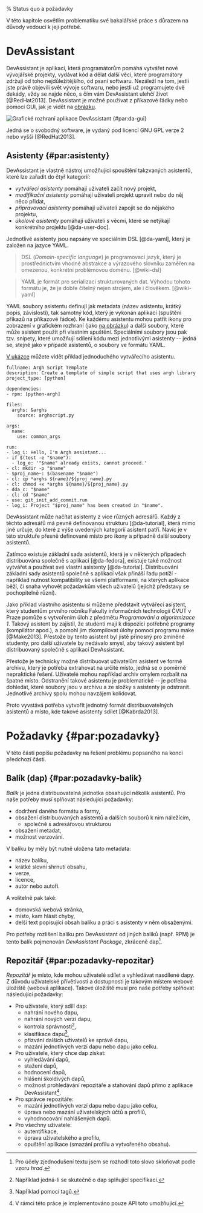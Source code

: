 % Status quo a požadavky

V této kapitole osvětlím problematiku své bakalářské práce s důrazem na důvody vedoucí k její potřebě.

DevAssistant
============

DevAssistant je aplikací, která programátorům pomáhá vytvářet nové vývojářské projekty, vydávat kód a dělat další věci, které programátory zdržují od toho nejdůležitějšího, od psaní softwaru. Nezáleží na tom, jestli jste právě objevili svět vývoje softwaru, nebo jestli už programujete dvě dekády, vždy se najde něco, s čím vám DevAssistant ulehčí život [@RedHat2013]. DevAssistant je možné používat z příkazové řádky nebo pomocí GUI, jak je vidět na [obrázku](#par:da-gui).

![Grafické rozhraní aplikace DevAssistant {#par:da-gui}](images/da-gui)

Jedná se o svobodný software, je vydaný pod licencí GNU GPL verze 2 nebo vyšší [@RedHat2013].

Asistenty  {#par:asistenty}
---------

DevAssistant je vlastně nástroj umožňující spouštění takzvaných asistentů, které lze zařadit do čtyř kategorií:

 * *vytvářecí asistenty* pomáhají uživateli začít nový projekt,
 * *modifikační asistenty* pomáhají uživateli projekt upravit nebo do něj něco přidat,
 * *připravovací asistenty* pomáhají uživateli zapojit se do nějakého projektu,
 * *úkolové asistenty* pomáhají uživateli s věcmi, které se netýkají konkrétního projektu [@da-user-doc].

Jednotlivé asistenty jsou napsány ve speciálním DSL [@da-yaml], který je založen na jazyce YAML.

> DSL (*Domain-specific language*) je programovací jazyk, který je prostřednictvím vhodné abstrakce a výrazového slovníku zaměřen na omezenou, konkrétní problémovou doménu. [@wiki-dsl]

> YAML je formát pro serializaci strukturovaných dat. Výhodou tohoto formátu je, že je dobře čitelný nejen strojem, ale i člověkem. [@wiki-yaml]

YAML soubory asistentu definují jak metadata (název asistentu, krátký popis, závislosti), tak samotný kód, který je vykonán aplikací (spuštění příkazů na příkazové řádce). Ke každému asistentu mohou patřit ikony pro zobrazení v grafickém rozhraní (jako  [na obrázku](#par:da-gui)) a další soubory, které může asistent použít při vlastním spuštění. Speciálními soubory jsou pak tzv. snipety, které umožňují sdílení kódu mezi jednotlivými asistenty -- jedná se, stejně jako v případě asistentů, o soubory ve formátu YAML.

[V ukázce](#par:assistant-example) můžete vidět příklad jednoduchého vytvářecího asistentu.

```{caption="Ukázka vlastního asistentu z dokumentace \autocite{da-tutorial} {#par:assistant-example}" .yaml}
fullname: Argh Script Template
description: Create a template of simple script that uses argh library
project_type: [python]

dependencies:
- rpm: [python-argh]

files:
  arghs: &arghs
    source: arghscript.py

args:
  name:
    use: common_args

run:
- log_i: Hello, I'm Argh assistant...
- if $(test -e "$name"):
  - log_e: '"$name" already exists, cannot proceed.'
- cl: mkdir -p "$name"
- $proj_name~: $(basename "$name")
- cl: cp *arghs ${name}/${proj_name}.py
- cl: chmod +x *arghs ${name}/${proj_name}.py
- dda_c: "$name"
- cl: cd "$name"
- use: git_init_add_commit.run
- log_i: Project "$proj_name" has been created in "$name".
```

DevAssistant může načítat asistenty z vice různých adresářů. Každý z těchto adresářů má pevně definovanou strukturu [@da-tutorial], která mimo jiné určuje, do které z výše uvedených kategorií asistent patří. Navíc je v této struktuře přesně definované místo pro ikony a případně další soubory asistentů.

Zatímco existuje základní sada asistentů, která je v některých případech distribuována společně s aplikací [@da-fedora], existuje také možnost vytvářet a používat své vlastní asistenty [@da-tutorial]. Distribuování základní sady asistentů společně s aplikací však přináší řadu potíží - například nutnost kompatibility se všemi platformami, na kterých aplikace běží, či snaha vyhovět požadavkům všech uživatelů (jejichž představy se pochopitelně různí).

Jako příklad vlastního asistentu si můžeme představit vytvářecí asistent, který studentům prvního ročníku Fakulty informačních technologií ČVUT v Praze pomůže s vytvořením úloh z předmětu *Programování a algoritmizace 1*. Takový asistent by zajistil, že studenti mají k dispozici potřebné programy (kompilátor apod.), a pomohl jim zkompilovat úlohy pomocí programu make [@Make2013]. Přestože by tento asistent byl jistě přínosný pro zmíněné studenty, pro další uživatele by nedávalo smysl, aby takový asistent byl distribuovaný společně s aplikací DevAssistant.

Přestože je technicky možné distribuovat uživatelům asistent ve formě archivu, který je potřeba extrahovat na určité místo, jedná se o poměrně nepraktické řešení. Uživatelé mohou například archiv omylem rozbalit na špatné místo. Odstranění takové asistentu je problematické -- je potřeba dohledat, které soubory jsou v archivu a ze složky s asistenty je odstranit. Jednotlivé archivy spolu mohou navzájem kolidovat.

Proto vyvstává potřeba vytvořit jednotný formát distribuovatelných asistentů a místo, kde takové asistenty sdílet [@Kabrda2013].

Požadavky {#par:pozadavky}
=========

V této části popíšu požadavky na řešení problému popsaného na konci předchozí části.

Balík (dap) {#par:pozadavky-balik}
-----------

*Balík* je jedna distribuovatelná jednotka obsahující několik asistentů. Pro naše potřeby musí splňovat následující požadavky:

 * dodržení daného formátu a formy,
 * obsažení distribuovaných asistentů a dalších souborů k nim náležícím,
     * společně s adresářovou strukturou
 * obsažení metadat,
 * možnost verzování.

V balíku by měly být nutně uložena tato metadata:

 * název balíku,
 * krátké slovní shrnutí obsahu,
 * verze,
 * licence,
 * autor nebo autoři.

A volitelně pak také:

 * domovská webová stránka,
 * místo, kam hlásit chyby,
 * delší text popisující obsah balíku a práci s asistenty v něm obsaženými.
 

Pro potřeby rozlišení balíku pro DevAssistant od jiných balíků (např. RPM) je tento balík pojmenován *DevAssistant Package*, zkráceně dap[^dap].

Repozitář {#par:pozadavky-repozitar}
---------

*Repozitář* je místo, kde mohou uživatelé sdílet a vyhledávat nasdílené dapy. Z důvodu uživatelské přívětivosti a dostupnosti je takovým místem webové úložiště (webová aplikace). Takové úložiště musí pro naše potřeby splňovat následující požadavky:

 * Pro uživatele, který sdílí dap:
     * nahrání nového dapu,
     * nahrání nových verzí dapu,
     * kontrola správnosti[^kontrola],
     * klasifikace dapu[^klasifikace],
     * přizvání dalších uživatelů ke správě dapu,
     * mazání jednotlivých verzí dapu nebo dapu jako celku.
 * Pro uživatele, který chce dap získat:
     * vyhledávání dapů,
     * stažení dapů,
     * hodnocení dapů,
     * hlášení školdivých dapů,
     * možnost prohledávání repozitáře a stahování dapů přímo z aplikace DevAssistant[^api].
 * Pro správce repozitáře:
     * mazání jednotlivých verzí dapu nebo dapu jako celku,
     * úprava nebo mazání uživatelských účtů a profilů,
     * vyhodnocování nahlášených dapů.
 * Pro všechny uživatele:
     * autentifikace,
     * úprava uživatelského a profilu,
     * opuštění aplikace (smazání profilu a vytvořeného obsahu).

[^dap]: Pro účely zjednodušení textu jsem se rozhodl toto slovo skloňovat podle vzoru *hrad*.
[^kontrola]: Například jedná-li se skutečně o dap splňující specifikaci.
[^klasifikace]: Například pomocí tagů.
[^api]: V rámci této práce je implementováno pouze API toto umožňující.
